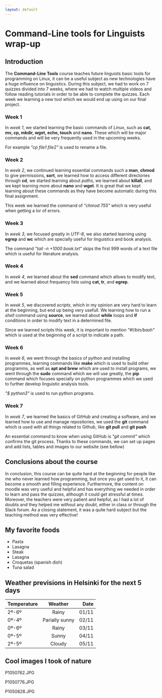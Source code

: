 ```yaml
---
layout: default
---
```


# Command-Line tools for Linguists wrap-up

## Introduction

The **Command-Line Tools** course teaches future linguists basic tools for programming on Linux, it can be a useful subject as new technologies have a huge influence on linguistics. During this subject, we had to work on 7 quizzes divided into 7 weeks, where we had to watch multiple videos and follow reading tutorials in order to be able to complete the quizzes. Each week we learning a new tool which we would end up using on our final project.

### Week 1

In _week 1_, we started learning the basic commands of _Linux_, such as **cat, mv, cp, mkdir, wget, echo, touch** and **nano**. These which will be major commands and will be very frequently used in the upcoming weeks.

For example _"cp file1 file2"_ is used to rename a file.

### Week 2

In _week 2_, we continued learning essential commands such a **man**, **chmod** to give permissions, **sort**, we learned how to access different directories through **cd**, we started learning about _paths_, we learned about **killall**, and we kept learning more about **nano** and **wget**. It is great that we kept learning about these commands as they have become automatic during this final assignment.

This week we learned the command of _"chmod 755"_ which is very useful when getting a lor of errors. 

### Week 3

In _week 3_, we focused greatly in _UTF-8_, we also started learning using **egrep** and **wc** which are specially useful for linguistics and book analysis.

The command _"tail -n +1000 book.txt"_ skips the first 999 words of a text file which is useful for literature analysis.

### Week 4

In _week 4_, we learned about the **sed** command which allows to modify text, and we learned about frequency lists using **cat, tr**, and **egrep**.

### Week 5

In _week 5_, we discovered _scripts_, which in my opinion are very hard to learn at the beginning, but end up being very usefull. We learning how to run a _shell_ command using **source**, we learned about **while** loops and **if** conditions in order to modify text in a determined file. 

Since we learned scripts this week, it is important to mention _"#!/bin/bash"_ which is used at the beginning of a script to indicate a path.

### Week 6

In _week 6_, we went through the basics of python and installing programmes, learning commands like **make** which is used to build other programms, as well as **apt and brew** which are used to install programs, we went through the **sudo** command which we will use greatly, the **pip** command which focuses specially on python programmes which we used to further develop linguistic analysis tools.

_"$ python3"_ is used to run python programs.

### Week 7

In _week 7_, we learned the basics of GitHub and creating a software, and we learned how to use and manage repositories, we used the **git** command which is used with all things related to Github, like **git pull** and **git push**

An essential command to know when using GitHub is _"git commit"_ which confirms the git process. Thanks to these commands, we can set up pages and add lists, tables and images to our website (see bellow)

## Conclusions about the course

In conclusion, this course can be quite hard at the beginning for people like me who never learned how programming, but once you get used to it, it can become a smooth and filling experience. Furthermore, the content on moodle was very useful and helpful and has everything we needed in order to learn and pass the quizzes, although it could get stressful at times. Moreover, the teachers were very patient and helpful, as I had a lot of doubts and they helped me without any doubt, either in class or through the Slack forum. As a closing statement, it was a quite hard subject but the teaching method was very effective!

## My favorite foods

* Pasta
* Lasagna
* Steak
* Lasagna
* Croquetas (spanish dish)
* Tuna salad

## Weather previsions in Helsinki for the next 5 days

| Temperature  | Weather       | Date  |
| -------------|:-------------:| -----:|
| 2º-6º        | Rainy         | 01/11 |
| 0º-4º        | Parially sunny| 02/11 |
| 0º-6º        | Rainy         | 03/11 |
| 0º-5º        | Sunny         | 04/11 |
| 2º-5º        | Cloudy        | 05/11 |

## Cool images I took of nature

P1050762.JPG

P1050776.JPG

P1050828.JPG
